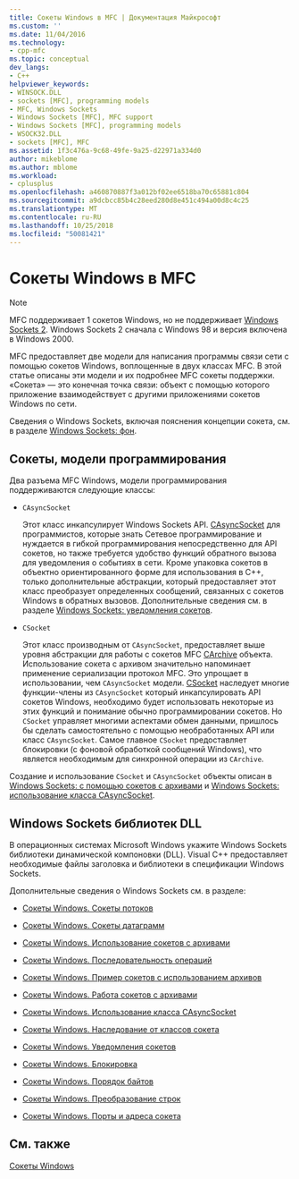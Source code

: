 ```yaml
---
title: Сокеты Windows в MFC | Документация Майкрософт
ms.custom: ''
ms.date: 11/04/2016
ms.technology:
- cpp-mfc
ms.topic: conceptual
dev_langs:
- C++
helpviewer_keywords:
- WINSOCK.DLL
- sockets [MFC], programming models
- MFC, Windows Sockets
- Windows Sockets [MFC], MFC support
- Windows Sockets [MFC], programming models
- WSOCK32.DLL
- sockets [MFC], MFC
ms.assetid: 1f3c476a-9c68-49fe-9a25-d22971a334d0
author: mikeblome
ms.author: mblome
ms.workload:
- cplusplus
ms.openlocfilehash: a460870887f3a012bf02ee6518ba70c65881c804
ms.sourcegitcommit: a9dcbcc85b4c28eed280d8e451c494a00d8c4c25
ms.translationtype: MT
ms.contentlocale: ru-RU
ms.lasthandoff: 10/25/2018
ms.locfileid: "50081421"
---
```

# <a name="windows-sockets-in-mfc"></a>Сокеты Windows в MFC

> [!NOTE]
>  MFC поддерживает 1 сокетов Windows, но не поддерживает [Windows Sockets 2](/windows/desktop/WinSock/windows-sockets-start-page-2). Windows Sockets 2 сначала с Windows 98 и версия включена в Windows 2000.

MFC предоставляет две модели для написания программы связи сети с помощью сокетов Windows, воплощенные в двух классах MFC. В этой статье описаны эти модели и их подробнее MFC сокеты поддержки. «Сокета» — это конечная точка связи: объект с помощью которого приложение взаимодействует с другими приложениями сокетов Windows по сети.

Сведения о Windows Sockets, включая пояснения концепции сокета, см. в разделе [Windows Sockets: фон](../mfc/windows-sockets-background.md).

##  <a name="_core_sockets_programming_models"></a> Сокеты, модели программирования

Два разъема MFC Windows, модели программирования поддерживаются следующие классы:

- `CAsyncSocket`

   Этот класс инкапсулирует Windows Sockets API. [CAsyncSocket](../mfc/reference/casyncsocket-class.md) для программистов, которые знать Сетевое программирование и нуждается в гибкой программирования непосредственно для API сокетов, но также требуется удобство функций обратного вызова для уведомления о событиях в сети. Кроме упаковка сокетов в объектно ориентированного форме для использования в C++, только дополнительные абстракции, который предоставляет этот класс преобразует определенных сообщений, связанных с сокетов Windows в обратных вызовов. Дополнительные сведения см. в разделе [Windows Sockets: уведомления сокетов](../mfc/windows-sockets-socket-notifications.md).

- `CSocket`

   Этот класс производным от `CAsyncSocket`, предоставляет выше уровня абстракции для работы с сокетов MFC [CArchive](../mfc/reference/carchive-class.md) объекта. Использование сокета с архивом значительно напоминает применение сериализации протокол MFC. Это упрощает в использовании, чем `CAsyncSocket` модели. [CSocket](../mfc/reference/csocket-class.md) наследует многие функции-члены из `CAsyncSocket` который инкапсулировать API сокетов Windows, необходимо будет использовать некоторые из этих функций и понимание обычно программировании сокетов. Но `CSocket` управляет многими аспектами обмен данными, пришлось бы сделать самостоятельно с помощью необработанных API или класс `CAsyncSocket`. Самое главное `CSocket` предоставляет блокировки (с фоновой обработкой сообщений Windows), что является необходимым для синхронной операции из `CArchive`.

Создание и использование `CSocket` и `CAsyncSocket` объекты описан в [Windows Sockets: с помощью сокетов с архивами](../mfc/windows-sockets-using-sockets-with-archives.md) и [Windows Sockets: использование класса CAsyncSocket](../mfc/windows-sockets-using-class-casyncsocket.md).

##  <a name="_core_mfc_socket_samples_and_windows_sockets_dlls"></a> Windows Sockets библиотек DLL

В операционных системах Microsoft Windows укажите Windows Sockets библиотеки динамической компоновки (DLL). Visual C++ предоставляет необходимые файлы заголовка и библиотеки в спецификации Windows Sockets.

Дополнительные сведения о Windows Sockets см. в разделе:

- [Сокеты Windows. Сокеты потоков](../mfc/windows-sockets-stream-sockets.md)

- [Сокеты Windows. Сокеты датаграмм](../mfc/windows-sockets-datagram-sockets.md)

- [Сокеты Windows. Использование сокетов с архивами](../mfc/windows-sockets-using-sockets-with-archives.md)

- [Сокеты Windows. Последовательность операций](../mfc/windows-sockets-sequence-of-operations.md)

- [Сокеты Windows. Пример сокетов с использованием архивов](../mfc/windows-sockets-example-of-sockets-using-archives.md)

- [Сокеты Windows. Работа сокетов с архивами](../mfc/windows-sockets-how-sockets-with-archives-work.md)

- [Сокеты Windows. Использование класса CAsyncSocket](../mfc/windows-sockets-using-class-casyncsocket.md)

- [Сокеты Windows. Наследование от классов сокета](../mfc/windows-sockets-deriving-from-socket-classes.md)

- [Сокеты Windows. Уведомления сокетов](../mfc/windows-sockets-socket-notifications.md)

- [Сокеты Windows. Блокировка](../mfc/windows-sockets-blocking.md)

- [Сокеты Windows. Порядок байтов](../mfc/windows-sockets-byte-ordering.md)

- [Сокеты Windows. Преобразование строк](../mfc/windows-sockets-converting-strings.md)

- [Сокеты Windows. Порты и адреса сокета](../mfc/windows-sockets-ports-and-socket-addresses.md)

## <a name="see-also"></a>См. также

[Сокеты Windows](../mfc/windows-sockets.md)

